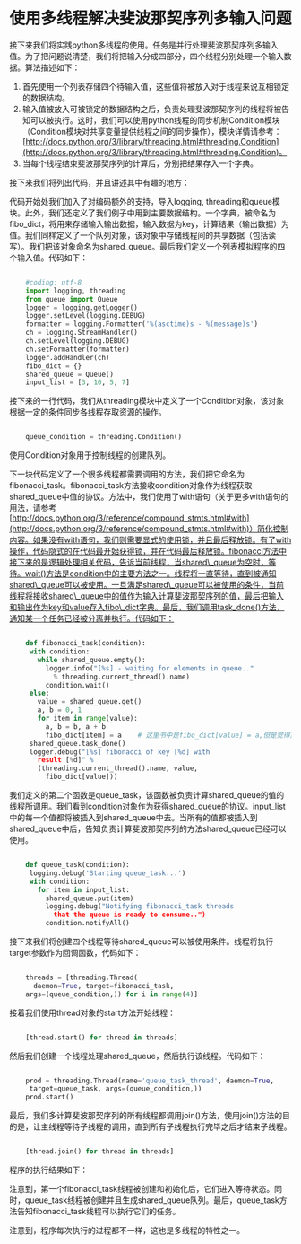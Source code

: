 # 使用多线程解决斐波那契序列多输入问题

接下来我们将实践python多线程的使用。任务是并行处理斐波那契序列多输入值。为了把问题说清楚，我们将把输入分成四部分，四个线程分别处理一个输入数据。算法描述如下：

1. 首先使用一个列表存储四个待输入值，这些值将被放入对于线程来说互相锁定的数据结构。
2. 输入值被放入可被锁定的数据结构之后，负责处理斐波那契序列的线程将被告知可以被执行。这时，我们可以使用python线程的同步机制Condition模块（Condition模块对共享变量提供线程之间的同步操作），模块详情请参考：[http://docs.python.org/3/library/threading.html#threading.Condition](http://docs.python.org/3/library/threading.html#threading.Condition)。
3. 当每个线程结束斐波那契序列的计算后，分别把结果存入一个字典。

接下来我们将列出代码，并且讲述其中有趣的地方：

代码开始处我们加入了对编码额外的支持，导入logging, threading和queue模块。此外，我们还定义了我们例子中用到主要数据结构。一个字典，被命名为fibo_dict，将用来存储输入输出数据，输入数据为key，计算结果（输出数据）为值。我们同样定义了一个队列对象，该对象中存储线程间的共享数据（包括读写）。我们把该对象命名为shared\_queue。最后我们定义一个列表模拟程序的四个输入值。代码如下：

```python

    #coding: utf-8
    import logging, threading
    from queue import Queue
    logger = logging.getLogger()
    logger.setLevel(logging.DEBUG)
    formatter = logging.Formatter('%(asctime)s - %(message)s')
    ch = logging.StreamHandler()
    ch.setLevel(logging.DEBUG)
    ch.setFormatter(formatter)
    logger.addHandler(ch)
    fibo_dict = {}
    shared_queue = Queue()
    input_list = [3, 10, 5, 7]
```

接下来的一行代码，我们从threading模块中定义了一个Condition对象，该对象根据一定的条件同步各线程存取资源的操作。

```python

    queue_condition = threading.Condition()
```

使用Condition对象用于控制线程的创建队列。

下一块代码定义了一个很多线程都需要调用的方法，我们把它命名为fibonacci\_task。fibonacci\_task方法接收condition对象作为线程获取shared\_queue中值的协议。方法中，我们使用了with语句（关于更多with语句的用法，请参考[http://docs.python.org/3/reference/compound_stmts.html#with](http://docs.python.org/3/reference/compound_stmts.html#with)）简化控制内容。如果没有with语句，我们则需要显式的使用锁，并且最后释放锁。有了with操作，代码隐式的在代码最开始获得锁，并在代码最后释放锁。fibonacci方法中接下来的是逻辑处理相关代码，告诉当前线程，当shared\_queue为空时，等待。wait()方法是condition中的主要方法之一。线程将一直等待，直到被通知shared\_queue可以被使用。一旦满足shared\_queue可以被使用的条件，当前线程将接收shared\_queue中的值作为输入计算斐波那契序列的值，最后把输入和输出作为key和value存入fibo\_dict字典。最后，我们调用task_done()方法，通知某一个任务已经被分离并执行。代码如下：

```python

    def fibonacci_task(condition):
     with condition:
       while shared_queue.empty():
         logger.info("[%s] - waiting for elements in queue.."
           % threading.current_thread().name)
         condition.wait()
     else:
       value = shared_queue.get()
       a, b = 0, 1
       for item in range(value):
         a, b = b, a + b
         fibo_dict[item] = a    # 这里书中是fibo_dict[value] = a,但是觉得重复赋值没有意义
     shared_queue.task_done()
     logger.debug("[%s] fibonacci of key [%d] with
       result [%d]" %
       (threading.current_thread().name, value,
         fibo_dict[value]))
```

我们定义的第二个函数是queue\_task，该函数被负责计算shared\_queue的值的线程所调用。我们看到condition对象作为获得shared\_queue的协议。input\_list中的每一个值都将被插入到shared\_queue中去。当所有的值都被插入到shared\_queue中后，告知负责计算斐波那契序列的方法shared\_queue已经可以使用。

```python

    def queue_task(condition):
     logging.debug('Starting queue_task...')
     with condition:
       for item in input_list:
         shared_queue.put(item)
         logging.debug("Notifying fibonacci_task threads
           that the queue is ready to consume..")
         condition.notifyAll()
```

接下来我们将创建四个线程等待shared\_queue可以被使用条件。线程将执行target参数作为回调函数，代码如下：

```python

    threads = [threading.Thread(
      daemon=True, target=fibonacci_task,
    args=(queue_condition,)) for i in range(4)]
```

接着我们使用thread对象的start方法开始线程：

```python

    [thread.start() for thread in threads]
```

然后我们创建一个线程处理shared\_queue，然后执行该线程。代码如下：

```python

    prod = threading.Thread(name='queue_task_thread', daemon=True,
     target=queue_task, args=(queue_condition,))
    prod.start()
```

最后，我们多计算斐波那契序列的所有线程都调用join()方法，使用join()方法的目的是，让主线程等待子线程的调用，直到所有子线程执行完毕之后才结束子线程。

```python

    [thread.join() for thread in threads]
```

程序的执行结果如下：

注意到，第一个fibonacci\_task线程被创建和初始化后，它们进入等待状态。同时，queue\_task线程被创建并且生成shared\_queue队列。最后，queue\_task方法告知fibonacci_task线程可以执行它们的任务。

注意到，程序每次执行的过程都不一样，这也是多线程的特性之一。
